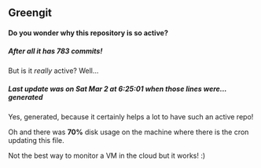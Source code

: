 ## Greengit

#### Do you wonder why this repository is so active?

##### After all it has 783 commits!

But is it *really* active? Well...

##### Last update was on Sat Mar 2 at 6:25:01 when those lines were... generated

Yes, generated, because it certainly helps a lot to have such an active repo!

Oh and there was **70%** disk usage on the machine
where there is the cron updating this file.

Not the best way to monitor a VM in the cloud but it works! :)
